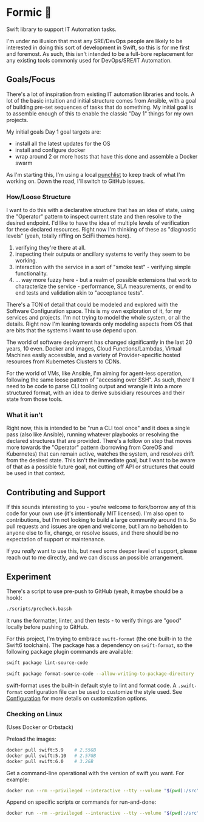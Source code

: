 # Formic 🐜

Swift library to support IT Automation tasks.

I'm under no illusion that most any SRE/DevOps people are likely to be interested in doing this sort of development in Swift, so this is for me first and foremost.
As such, this isn't intended to be a full-bore replacement for any existing tools commonly used for DevOps/SRE/IT Automation.

## Goals/Focus

There's a lot of inspiration from existing IT automation libraries and tools.
A lot of the basic intuition and initial structure comes from Ansible, with a goal of building pre-set sequences of tasks that do something.
My initial goal is to assemble enough of this to enable the classic "Day 1" things for my own projects.

My initial goals Day 1 goal targets are:

- install all the latest updates for the OS
- install and configure docker
- wrap around 2 or more hosts that have this done and assemble a Docker swarm

As I'm starting this, I'm using a local [punchlist](./punchlist.md) to keep track of what I'm working on.
Down the road, I'll switch to GitHub issues.

### How/Loose Structure

I want to do this with a declarative structure that has an idea of state, using the "Operator" pattern to inspect current state and then resolve to the desired endpoint.
I'd like to have the idea of multiple levels of verification for these declared resources. Right now I'm thinking of these as "diagnostic levels" (yeah, totally riffing on SciFi themes here).
1. verifying they're there at all.
2. inspecting their outputs or ancillary systems to verify they seem to be working.
3. interaction with the service in a sort of "smoke test" - verifying simple functionality.
4. ... way more fuzzy here - but a realm of possible extensions that work to characterize the service - performance, SLA measurements, or end to end tests and validation akin to "acceptance tests".

There's a TON of detail that could be modeled and explored with the Software Configuration space.
This is my own exploration of it, for my services and projects.
I'm not trying to model the whole system, or all the details.
Right now I'm leaning towards only modeling aspects from OS that are bits that the systems I want to use depend upon.

The world of software deployment has changed significantly in the last 20 years, 10 even.
Docker and images, Cloud Functions/Lambdas, Virtual Machines easily accessible, and a variety of Provider-specific hosted resources from Kubernetes Clusters to CDNs.

For the world of VMs, like Ansible, I'm aiming for agent-less operation, following the same loose pattern of "accessing over SSH".
As such, there'll need to be code to parse CLI tooling output and wrangle it into a more structured format, with an idea to derive subsidiary resources and their state from those tools.

### What it isn't

Right now, this is intended to be "run a CLI tool once" and it does a single pass (also like Ansible), running whatever playbooks or resolving the declared structures that are provided.
There's a follow on step that moves more towards the "Operator" pattern (borrowing from CoreOS and Kubernetes) that can remain active, watches the system, and resolves drift from the desired state.
This isn't the immediate goal, but I want to be aware of that as a possible future goal, not cutting off API or structures that could be used in that context.

## Contributing and Support

If this sounds interesting to you - you're welcome to fork/borrow any of this code for your own use (it's intentionally MIT licensed).
I'm also open to contributions, but I'm not looking to build a large community around this.
So pull requests and issues are open and welcome, but I am no beholden to anyone else to fix, change, or resolve issues, and there should be no expectation of support or maintenance.

If you _really_ want to use this, but need some deeper level of support, please reach out to me directly, and we can discuss an possible arrangement.

## Experiment

There's a script to use pre-push to GitHub (yeah, it maybe should be a hook):

```bash
./scripts/precheck.bassh
```

It runs the formatter, linter, and then tests - to verify things are "good" locally before pushing to GitHub.

For this project, I'm trying to embrace `swift-format` (the one built-in to the Swift6 toolchain).
The package has a dependency on `swift-format`, so the following package plugin commands are available:

```bash
swift package lint-source-code
```

```bash
swift package format-source-code --allow-writing-to-package-directory
```

swift-format uses the built-in default style to lint and format code.
A `.swift-format` configuration file can be used to customize the style used.
See [Configuration](https://github.com/swiftlang/swift-format/blob/main/Documentation/Configuration.md) for more details on customization options.

### Checking on Linux

(Uses Docker or Orbstack)

Preload the images:

```bash
docker pull swift:5.9    # 2.55GB
docker pull swift:5.10   # 2.57GB
docker pull swift:6.0    # 3.2GB
```

Get a command-line operational with the version of swift you want. For example:

```bash
docker run --rm --privileged --interactive --tty --volume "$(pwd):/src" --workdir "/src" swift:6.0
```

Append on specific scripts or commands for run-and-done:

```bash
docker run --rm --privileged --interactive --tty --volume "$(pwd):/src" --workdir "/src" swift:6.0 scripts/precheck.bash
```
